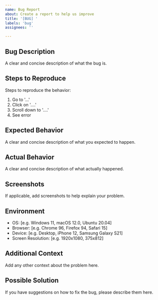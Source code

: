```yaml
---
name: Bug Report
about: Create a report to help us improve
title: '[BUG] '
labels: 'bug'
assignees: ''

---
```


## Bug Description
A clear and concise description of what the bug is.

## Steps to Reproduce
Steps to reproduce the behavior:
1. Go to '...'
2. Click on '....'
3. Scroll down to '....'
4. See error

## Expected Behavior
A clear and concise description of what you expected to happen.

## Actual Behavior
A clear and concise description of what actually happened.

## Screenshots
If applicable, add screenshots to help explain your problem.

## Environment
- OS: [e.g. Windows 11, macOS 12.0, Ubuntu 20.04]
- Browser: [e.g. Chrome 96, Firefox 94, Safari 15]
- Device: [e.g. Desktop, iPhone 12, Samsung Galaxy S21]
- Screen Resolution: [e.g. 1920x1080, 375x812]

## Additional Context
Add any other context about the problem here.

## Possible Solution
If you have suggestions on how to fix the bug, please describe them here.

